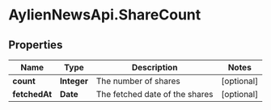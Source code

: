 # AylienNewsApi.ShareCount

## Properties
Name | Type | Description | Notes
------------ | ------------- | ------------- | -------------
**count** | **Integer** | The number of shares | [optional] 
**fetchedAt** | **Date** | The fetched date of the shares | [optional] 


